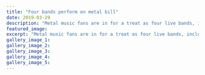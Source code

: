 ```yaml
---
title: "Four bands perform on metal bill"
date: 2019-03-29
description: "Metal music fans are in for a treat as four live bands, including Drxnes will perform in the clubrooms at Oceanview Speedway..."
featured_image: 
excerpt: "Metal music fans are in for a treat as four live bands, including Drxnes will perform in the clubrooms at Oceanview Speedway."
gallery_image_1: 
gallery_image_2: 
gallery_image_3: 
gallery_image_4: 
gallery_image_5: 
---
```

